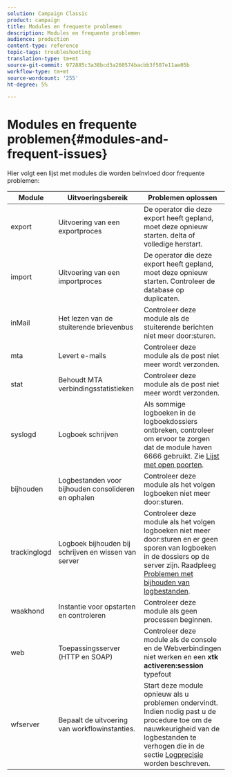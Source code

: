 ```yaml
---
solution: Campaign Classic
product: campaign
title: Modules en frequente problemen
description: Modules en frequente problemen
audience: production
content-type: reference
topic-tags: troubleshooting
translation-type: tm+mt
source-git-commit: 972885c3a38bcd3a260574bacbb3f507e11ae05b
workflow-type: tm+mt
source-wordcount: '255'
ht-degree: 5%

---
```



# Modules en frequente problemen{#modules-and-frequent-issues}

Hier volgt een lijst met modules die worden beïnvloed door frequente problemen:

<table> 
 <thead> 
  <tr> 
   <th> Module </th> 
   <th> Uitvoeringsbereik </th> 
   <th> Problemen oplossen </th> 
  </tr> 
 </thead> 
 <tbody> 
  <tr> 
   <td> export </td> 
   <td> Uitvoering van een exportproces<br /> </td> 
   <td> De operator die deze export heeft gepland, moet deze opnieuw starten. delta of volledige herstart.<br /> </td> 
  </tr> 
  <tr> 
   <td> import </td> 
   <td> Uitvoering van een importproces<br /> </td> 
   <td> De operator die deze export heeft gepland, moet deze opnieuw starten. Controleer de database op duplicaten.<br /> </td> 
  </tr> 
  <tr> 
   <td> inMail </td> 
   <td> Het lezen van de stuiterende brievenbus<br /> </td> 
   <td> Controleer deze module als de stuiterende berichten niet meer door:sturen.<br /> </td> 
  </tr> 
  <tr> 
   <td> mta </td> 
   <td> Levert e-mails<br /> </td> 
   <td> Controleer deze module als de post niet meer wordt verzonden.<br /> </td> 
  </tr> 
  <tr> 
   <td> stat </td> 
   <td> Behoudt MTA verbindingsstatistieken<br /> </td> 
   <td> Controleer deze module als de post niet meer wordt verzonden.<br /> </td> 
  </tr> 
  <tr> 
   <td> syslogd </td> 
   <td> Logboek schrijven<br /> </td> 
   <td> Als sommige logboeken in de logboekdossiers ontbreken, controleer om ervoor te zorgen dat de module haven 6666 gebruikt. Zie <a href="../../production/using/general-architecture.md#list-of-open-ports" target="_blank">Lijst met open poorten</a>.<br /> </td> 
  </tr> 
  <tr> 
   <td> bijhouden </td> 
   <td> Logbestanden voor bijhouden consolideren en ophalen<br /> </td> 
   <td> Controleer deze module als het volgen logboeken niet meer door:sturen.<br /> </td> 
  </tr> 
  <tr> 
   <td> trackinglogd </td> 
   <td> Logboek bijhouden bij schrijven en wissen van server<br /> </td> 
   <td> Controleer deze module als het volgen logboeken niet meer door:sturen en er geen sporen van logboeken in de dossiers op de server zijn. Raadpleeg <a href="../../production/using/tracking-logs-issues.md" target="_blank">Problemen met bijhouden van logbestanden</a>.<br /> </td> 
  </tr> 
  <tr> 
   <td> waakhond </td> 
   <td> Instantie voor opstarten en controleren<br /> </td> 
   <td> Controleer deze module als geen processen beginnen.<br /> </td> 
  </tr> 
  <tr> 
   <td> web </td> 
   <td> Toepassingsserver (HTTP en SOAP)<br /> </td> 
   <td> Controleer deze module als de console en de Webverbindingen niet werken en een <strong>xtk activeren:session</strong> typefout<br /> </td> 
  </tr> 
  <tr> 
   <td> wfserver </td> 
   <td> Bepaalt de uitvoering van workflowinstanties.<br /> </td> 
   <td> Start deze module opnieuw als u problemen ondervindt. Indien nodig past u de procedure toe om de nauwkeurigheid van de logbestanden te verhogen die in de sectie <a href="../../production/using/log-precision.md" target="_blank">Logprecisie</a> worden beschreven.<br /> </td> 
  </tr> 
 </tbody> 
</table>

